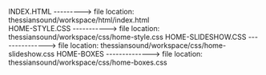 INDEX.HTML ---------> file location: thessiansound/workspace/html/index.html <br>
HOME-STYLE.CSS -----------> file location: thessiansound/workspace/css/home-style.css
HOME-SLIDESHOW.CSS ---------------> file location: thessiansound/workspace/css/home-slideshow.css
HOME-BOXES --------------> file location: thessiansound/workspace/css/home-boxes.css
